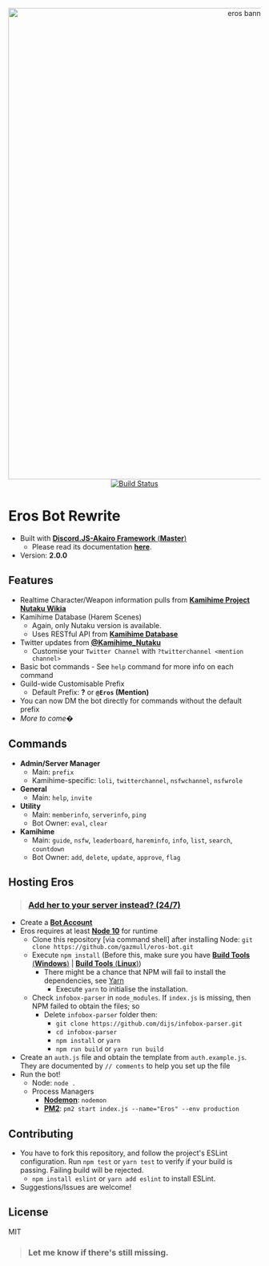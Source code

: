 <div align="center">
  <br />
    <a href="http://addbot.thegzm.space"><img src="https://i.imgur.com/cegarrO.png" width="940px" alt="eros banner" /></a>
  <br />
    <a href="https://travis-ci.org/gazmull/eros-bot"><img src="https://travis-ci.org/gazmull/eros-bot.svg?branch=master" alt="Build Status" /></a>
</div>

# Eros Bot Rewrite
  * Built with [**Discord.JS-Akairo Framework** (**Master**)](https://github.com/1computer1/discord-akairo)
    * Please read its documentation [**here**](https://1computer1.github.io/discord-akairo/master).
  * Version: **2.0.0**

## Features
  * Realtime Character/Weapon information pulls from [**Kamihime Project Nutaku Wikia**](https://kamihime-project.wikia.com)
  * Kamihime Database (Harem Scenes)
    * Again, only Nutaku version is available.
    * Uses RESTful API from [**Kamihime Database**](https://github.com/gazmull/kamihime-database)
  * Twitter updates from [**@Kamihime_Nutaku**](https://twitter.com/kamihime_nutaku)
    * Customise your `Twitter Channel` with `?twitterchannel <mention channel>`
  * Basic bot commands - See `help` command for more info on each command
  * Guild-wide Customisable Prefix
    * Default Prefix: **?** or **`@Eros` (Mention)**
  * You can now DM the bot directly for commands without the default prefix
  * *More to come�*

## Commands
  * **Admin/Server Manager**
    * Main: `prefix`
    * Kamihime-specific: `loli`, `twitterchannel`, `nsfwchannel`, `nsfwrole`
  * **General**
    * Main: `help`, `invite`
  * **Utility**
    * Main: `memberinfo`, `serverinfo`, `ping`
    * Bot Owner: `eval`, `clear`
  * **Kamihime**
    * Main: `guide`, `nsfw`, `leaderboard`, `hareminfo`, `info`, `list`, `search`, `countdown`
    * Bot Owner: `add`, `delete`, `update`, `approve`, `flag`

## Hosting Eros
> ### [Add her to your server instead? (24/7)](http://addbot.thegzm.space)

  * Create a [**Bot Account**](https://github.com/reactiflux/discord-irc/wiki/Creating-a-discord-bot-&-getting-a-token)
  * Eros requires at least [**Node 10**](https://nodejs.org) for runtime
    * Clone this repository [via command shell] after installing Node: `git clone https://github.com/gazmull/eros-bot.git`
    * Execute `npm install` (Before this, make sure you have [**Build Tools** (**Windows**)](https://github.com/felixrieseberg/windows-build-tools) | [**Build Tools** (**Linux**)](https://superuser.com/questions/352000/whats-a-good-way-to-install-build-essentials-all-common-useful-commands-on))
        * There might be a chance that NPM will fail to install the dependencies, see [Yarn](https://yarnpkg.com/en/docs/getting-started)
            * Execute `yarn` to initialise the installation.
    * Check `infobox-parser` in `node_modules`. If `index.js` is missing, then NPM failed to obtain the files; so
        * Delete `infobox-parser` folder then:
          * `git clone https://github.com/dijs/infobox-parser.git`
          * `cd infobox-parser`
          * `npm install` or `yarn`
          * `npm run build` or `yarn run build`
  * Create an `auth.js` file and obtain the template from `auth.example.js`. They are documented by `// comments` to help you set up the file
  * Run the bot!
    * Node: `node .`
    * Process Managers
      * [**Nodemon**](https://github.com/remy/nodemon): `nodemon`
      * [**PM2**](https://github.com/Unitech/pm2): `pm2 start index.js --name="Eros" --env production`

## Contributing
  * You have to fork this repository, and follow the project's ESLint configuration. Run `npm test` or `yarn test` to verify if your build is passing. Failing build will be rejected.
    * `npm install eslint` or `yarn add eslint` to install ESLint.
  * Suggestions/Issues are welcome!

## License
  MIT

> ### Let me know if there's still missing.

